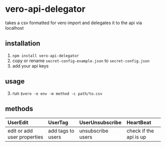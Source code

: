 # vero-api-delegator
takes a csv formatted for vero import and delegates it to the api via localhost

## installation
1. `npm install vero-api-delegator`
2. copy or rename `secret-config-example.json` to `secret-config.json`
3. add your api keys

## usage
3. run `$vero -e env -m method -c path/to.csv`

## methods
| UserEdit  | UserTag  | UserUnsubscribe  | HeartBeat  |
|:--|:--|:--|:--|
| edit or add user properties  | add tags to users  | unsubscribe users  | check if the api is up  |